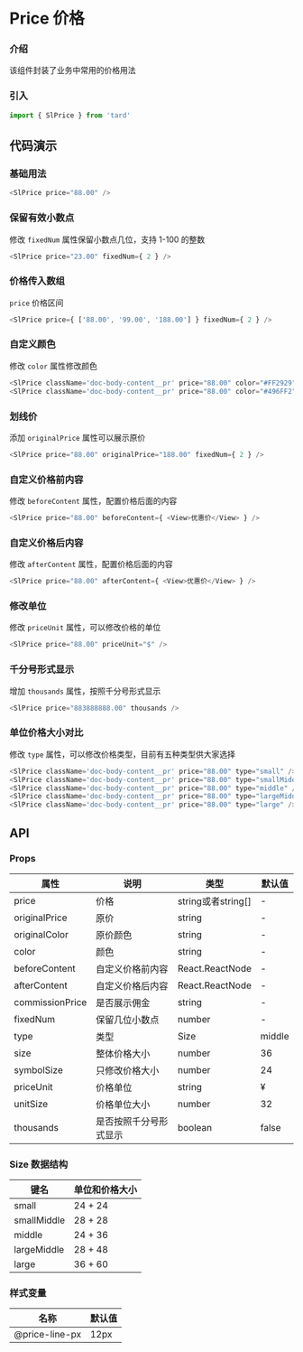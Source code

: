 # Price 价格
### 介绍
该组件封装了业务中常用的价格用法
### 引入
```js
import { SlPrice } from 'tard'
```
## 代码演示
### 基础用法
```js
<SlPrice price="88.00" />
```

### 保留有效小数点
修改 `fixedNum` 属性保留小数点几位，支持 1-100 的整数
```js
<SlPrice price="23.00" fixedNum={ 2 } />
```
### 价格传入数组
`price` 价格区间
```js
<SlPrice price={ ['88.00', '99.00', '188.00'] } fixedNum={ 2 } />
```

### 自定义颜色
修改 `color` 属性修改颜色
```js
<SlPrice className='doc-body-content__pr' price="88.00" color="#FF2929" />
<SlPrice className='doc-body-content__pr' price="88.00" color="#496FF2" />
```

### 划线价
添加 `originalPrice` 属性可以展示原价
```js
<SlPrice price="88.00" originalPrice="188.00" fixedNum={ 2 } />
```

### 自定义价格前内容
修改 `beforeContent` 属性，配置价格后面的内容
```js
<SlPrice price="88.00" beforeContent={ <View>优惠价</View> } />
```

### 自定义价格后内容
修改 `afterContent` 属性，配置价格后面的内容
```js
<SlPrice price="88.00" afterContent={ <View>优惠价</View> } />
```

### 修改单位
修改 `priceUnit` 属性，可以修改价格的单位
```js
<SlPrice price="88.00" priceUnit="$" />
```

### 千分号形式显示
增加 `thousands` 属性，按照千分号形式显示
```js
<SlPrice price="883888888.00" thousands />
```

### 单位价格大小对比
修改 `type` 属性，可以修改价格类型，目前有五种类型供大家选择
```js
<SlPrice className='doc-body-content__pr' price="88.00" type="small" />
<SlPrice className='doc-body-content__pr' price="88.00" type="smallMiddle" />
<SlPrice className='doc-body-content__pr' price="88.00" type="middle" />
<SlPrice className='doc-body-content__pr' price="88.00" type="largeMiddle" />
<SlPrice className='doc-body-content__pr' price="88.00" type="large" />
```

## API
### Props
|  属性   | 说明  | 类型 | 默认值 |
|  ----  | ----  | ---- | ---- |
| price | 价格 | string或者string[] | - |
| originalPrice | 原价 | string | - |
| originalColor | 原价颜色 | string | - |
| color | 颜色 | string | - |
| beforeContent | 自定义价格前内容 | React.ReactNode | - |
| afterContent | 自定义价格后内容 | React.ReactNode | - |
| commissionPrice | 是否展示佣金 | string | - |
| fixedNum | 保留几位小数点 | number | - |
| type | 类型 | Size | middle |
| size | 整体价格大小 | number | 36 |
| symbolSize | 只修改价格大小 | number | 24 |
| priceUnit | 价格单位 | string | ¥ |
| unitSize | 价格单位大小 | number | 32 |
| thousands | 是否按照千分号形式显示 | boolean | false |

### Size 数据结构
|  键名   | 单位和价格大小  |
|  ----  | ----  |
| small | 24 + 24 |
| smallMiddle | 28 + 28 |
| middle | 24 + 36 |
| largeMiddle | 28 + 48 |
| large | 36 + 60 |

### 样式变量
|  名称  | 默认值 |
|  ---- | ---- |
|  @price-line-px | 12px |
